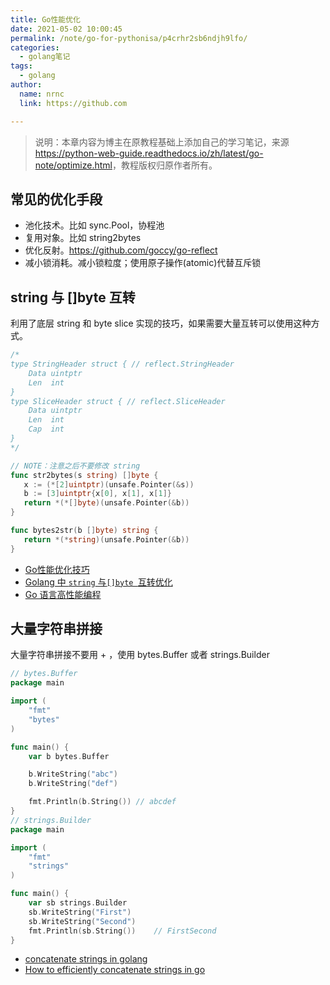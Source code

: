 ```yaml
---
title: Go性能优化
date: 2021-05-02 10:00:45
permalink: /note/go-for-pythonisa/p4crhr2sb6ndjh9lfo/
categories:
  - golang笔记
tags:
  - golang
author: 
  name: nrnc
  link: https://github.com

---
```


> 说明：本章内容为博主在原教程基础上添加自己的学习笔记，来源<https://python-web-guide.readthedocs.io/zh/latest/go-note/optimize.html>，教程版权归原作者所有。



## 常见的优化手段

- 池化技术。比如 sync.Pool，协程池
- 复用对象。比如 string2bytes
- 优化反射。<https://github.com/goccy/go-reflect>
- 减小锁消耗。减小锁粒度；使用原子操作(atomic)代替互斥锁

## string 与 []byte 互转

利用了底层 string 和 byte slice 实现的技巧，如果需要大量互转可以使用这种方式。

```go
/*
type StringHeader struct { // reflect.StringHeader
    Data uintptr
    Len  int
}
type SliceHeader struct { // reflect.SliceHeader
    Data uintptr
    Len  int
    Cap  int
}
*/

// NOTE：注意之后不要修改 string
func str2bytes(s string) []byte {
   x := (*[2]uintptr)(unsafe.Pointer(&s))
   b := [3]uintptr{x[0], x[1], x[1]}
   return *(*[]byte)(unsafe.Pointer(&b))
}

func bytes2str(b []byte) string {
   return *(*string)(unsafe.Pointer(&b))
}
```

- [Go性能优化技巧](https://segmentfault.com/a/1190000005006351)
- [Golang 中 `string` 与`[]byte `互转优化](https://medium.com/@kevinbai/golang-%E4%B8%AD-string-%E4%B8%8E-byte-%E4%BA%92%E8%BD%AC%E4%BC%98%E5%8C%96-6651feb4e1f2)
- [Go 语言高性能编程](https://geektutu.com/post/high-performance-go.html)

## 大量字符串拼接

大量字符串拼接不要用 + ，使用 bytes.Buffer 或者 strings.Builder

```go
// bytes.Buffer
package main

import (
    "fmt"
    "bytes"
)

func main() {
    var b bytes.Buffer

    b.WriteString("abc")
    b.WriteString("def")

    fmt.Println(b.String()) // abcdef
}
// strings.Builder
package main

import (
    "fmt"
    "strings"
)

func main() {
    var sb strings.Builder
    sb.WriteString("First")
    sb.WriteString("Second")
    fmt.Println(sb.String())    // FirstSecond
}
```

- [concatenate strings in golang](https://golangdocs.com/concatenate-strings-in-golang)
- [How to efficiently concatenate strings in go](https://stackoverflow.com/questions/1760757/how-to-efficiently-concatenate-strings-in-go)

